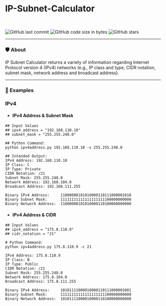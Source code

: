 # IP-Subnet-Calculator

<br>

![GitHub last commit](https://img.shields.io/github/last-commit/kariemoorman/IP-Subnet-Calculator)
![GitHub code size in bytes](https://img.shields.io/github/languages/code-size/kariemoorman/IP-Subnet-Calculator)
![GitHub stars](https://img.shields.io/github/stars/kariemoorman/IP-Subnet-Calculator?style=social)

---

### 🛡️ About

IP Subnet Calculator returns a variety of information regarding Internet Protocol version 4 (IPv4) networks (e.g., IP class and type, CIDR notation, subnet mask, network address and broadcast address). 

---

### 🌟 Examples 

### IPv4 
- #### IPv4 Address & Subnet Mask 

```
## Input Values
## ipv4_address = "192.168.110.10"
## subnet_mask = "255.255.248.0"

## Python Command: 
python ipv4address.py 192.168.110.10 -s 255.255.248.0

## Intended Output: 
IPv4 Address: 192.168.110.10
IP Class: C
IP Type: Private
CIDR Notation: /21
Subnet Mask: 255.255.248.0
Network Address: 192.168.104.0
Broadcast Address: 192.168.111.255

Binary IPv4 Address:     11000000101010000110111000001010
Binary Subnet Mask:      11111111111111111111100000000000
Binary Network Address:  11000000101010000110100000000000
```

- #### IPv4 Address & CIDR

```
## Input Values
## ipv4_address = "175.8.110.9"
## cidr_notation = "21"

# Python Command: 
python ipv4address.py 175.8.110.9 -c 21

IPv4 Address: 175.8.110.9
IP Class: B
IP Type: Public
CIDR Notation: /21
Subnet Mask: 255.255.248.0
Network Address: 175.8.104.0
Broadcast Address: 175.8.111.255

Binary IPv4 Address:     10101111000010000110111000001001
Binary Subnet Mask:      11111111111111111111100000000000
Binary Network Address:  10101111000010000110100000000000
```
